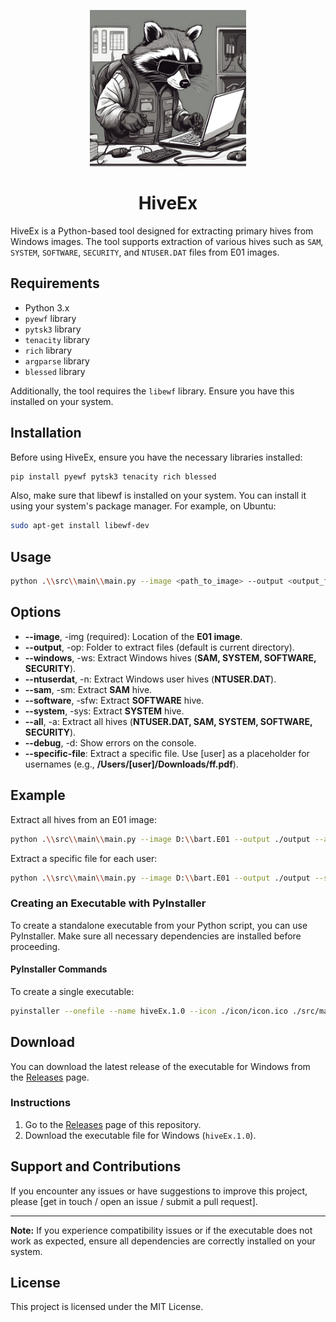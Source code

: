 <p align="center">
  <img src="./images/readme_image.png" alt="Readme image center" width="250">
  <h1 style="text-align:center">HiveEx</h1>
</p>

HiveEx is a Python-based tool designed for extracting primary hives from Windows images. The tool supports extraction of various hives such as `SAM`, `SYSTEM`, `SOFTWARE`, `SECURITY`, and `NTUSER.DAT` files from E01 images.

## Requirements

- Python 3.x
- `pyewf` library
- `pytsk3` library
- `tenacity` library
- `rich` library
- `argparse` library
- `blessed` library

Additionally, the tool requires the `libewf` library. Ensure you have this installed on your system.

## Installation

Before using HiveEx, ensure you have the necessary libraries installed:

```bash
pip install pyewf pytsk3 tenacity rich blessed
```
Also, make sure that libewf is installed on your system. You can install it using your system's package manager. For example, on Ubuntu:

```bash
sudo apt-get install libewf-dev
```
## Usage
```bash
python .\\src\\main\\main.py --image <path_to_image> --output <output_folder> [options]
```
## Options
-  **--image**, -img (required): Location of the **E01 image**.
-  **--output**, -op: Folder to extract files (default is current directory).
-  **--windows**, -ws: Extract Windows hives (**SAM, SYSTEM, SOFTWARE, SECURITY**).
-  **--ntuserdat**, -n: Extract Windows user hives (**NTUSER.DAT**).
-  **--sam**, -sm: Extract **SAM** hive.
-  **--software**, -sfw: Extract **SOFTWARE** hive.
-  **--system**, -sys: Extract **SYSTEM** hive.
-  **--all**, -a: Extract all hives (**NTUSER.DAT, SAM, SYSTEM, SOFTWARE, SECURITY**).
-  **--debug**, -d: Show errors on the console.
-  **--specific-file**: Extract a specific file. Use [user] as a placeholder for usernames (e.g., **/Users/[user]/Downloads/ff.pdf**).

## Example
Extract all hives from an E01 image:
```bash
python .\\src\\main\\main.py --image D:\\bart.E01 --output ./output --all
```
Extract a specific file for each user:
```bash
python .\\src\\main\\main.py --image D:\\bart.E01 --output ./output --specific-file /Users/[user]/Documents/important.docx
```

### Creating an Executable with PyInstaller

To create a standalone executable from your Python script, you can use PyInstaller. Make sure all necessary dependencies are installed before proceeding.

#### PyInstaller Commands

To create a single executable:

```bash
pyinstaller --onefile --name hiveEx.1.0 --icon ./icon/icon.ico ./src/main/main.py
```

## Download

You can download the latest release of the executable for Windows from the [Releases](https://github.com/Zaqueu96/HiveEx/releases) page.

### Instructions

1. Go to the [Releases](https://github.com/Zaqueu96/HiveEx/releases) page of this repository.
2. Download the executable file for Windows (`hiveEx.1.0`).

## Support and Contributions

If you encounter any issues or have suggestions to improve this project, please [get in touch / open an issue / submit a pull request].

---

**Note:** If you experience compatibility issues or if the executable does not work as expected, ensure all dependencies are correctly installed on your system.

## License
This project is licensed under the MIT License.

